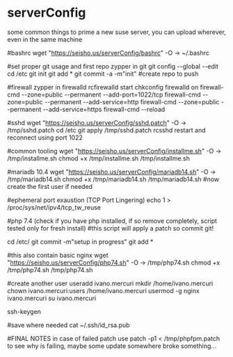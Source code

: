 # serverConfig
some common things to prime a new suse server, you can upload wherever, even in the same machine

#bashrc
wget "https://seisho.us/serverConfig/bashrc" -O -> ~/.bashrc

#set proper git usage and first repo
zypper in git
git config --global --edit
cd /etc
git init
git add *
git commit -a -m"init"
#create repo to push


#firewall
zypper in firewalld
rcfirewalld start
chkconfig firewalld on
firewall-cmd --zone=public --permanent --add-port=1022/tcp
firewall-cmd --zone=public --permanent --add-service=http
firewall-cmd --zone=public --permanent --add-service=https
firewall-cmd --reload

#sshd
wget "https://seisho.us/serverConfig/sshd.patch" -O -> /tmp/sshd.patch
cd /etc 
git apply /tmp/sshd.patch
rcsshd restart 
and reconnect using port 1022

#common tooling
wget "https://seisho.us/serverConfig/installme.sh" -O -> /tmp/installme.sh
chmod +x /tmp/installme.sh
/tmp/installme.sh

#mariadb 10.4
wget "https://seisho.us/serverConfig/mariadb14.sh" -O -> /tmp/mariadb14.sh
chmod +x /tmp/mariadb14.sh
/tmp/mariadb14.sh
#now create the first user if needed

#ephemeral port exaustion (TCP Port Lingering)
echo 1 > /proc/sys/net/ipv4/tcp_tw_reuse

#php 7.4 (check if you have php installed, if so remove completely, script tested only for fresh install)
#this script will apply a patch so commit git!

cd /etc/
git commit -m"setup in progress"
git add *

#this also contain basic nginx
wget "https://seisho.us/serverConfig/php74.sh" -O -> /tmp/php74.sh
chmod +x /tmp/php74.sh
/tmp/php74.sh

#create another user
useradd ivano.mercuri
mkdir /home/ivano.mercuri
chown ivano.mercuri:users /home/ivano.mercuri
usermod -g nginx ivano.mercuri
su ivano.mercuri

ssh-keygen

#save where needed
cat ~/.ssh/id_rsa.pub 

#FINAL NOTES
in case of failed patch use 
patch -p1 < /tmp/phpfpm.patch 
to see why is failing, maybe some update somewhere broke something...
